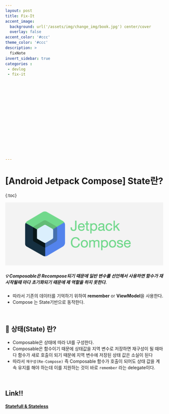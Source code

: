 ```yaml
---
layout: post
title: Fix-It
accent_image: 
  background: url('/assets/img/change_img/book.jpg') center/cover
  overlay: false
accent_color: '#ccc'
theme_color: '#ccc'
description: >
  fixNote
invert_sidebar: true
categories :
 - devlog
 - fix-it















---
```


# [Android Jetpack Compose] State란?

{:toc}

![jetpack_compose](../../../assets/img/blog/jetpack_compose.png)



##### 💡 Composable은 Recompose되기 때문에 일반 변수를 선언해서 사용하면  함수가 재시작될때 마다 초기화되기 때문에 제 역할을 하지 못한다.

- 따라서 기존의 데이터를 기억하기 위하여 **remember** or **ViewModel**을 사용한다.
- Compose 는 State기반으로 동작한다.



<br/>



## 📌 상태(State) 란?

- Composable은 상태에 따라 UI를 구성한다.
- Composable은 함수이기 때문에 상태값을 지역 변수로 저장하면 재구성이 될 때마다 함수가 새로 호출이 되기 때문에 지역 변수에 저장된 상태 값은 소실이 된다
- 따라서 `재구성(Re-Compose)` 즉 Composable 함수가 호출이 되어도 상태 값을 계속 유지를 해야 하는데 이를 지원하는 것이 바로 `remember` 라는 delegate이다.



<br/>



## Link!!

#### [Statefull & Stateless](https://softychoo.github.io/devlog/fix-it/2024-01-07-Statefull-Stateless/)

